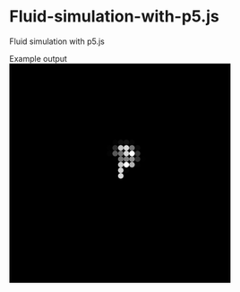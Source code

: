# Fluid-simulation-with-p5.js
Fluid simulation  with p5.js 

Example output <br />
![Alt Text](https://github.com/Flazzing/Fluid-simulation-with-p5.js/blob/master/Animation.gif)
